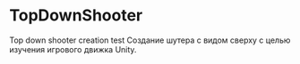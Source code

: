 # TopDownShooter
 Top down shooter creation test
 Создание шутера с видом сверху с целью изучения игрового движка Unity.
